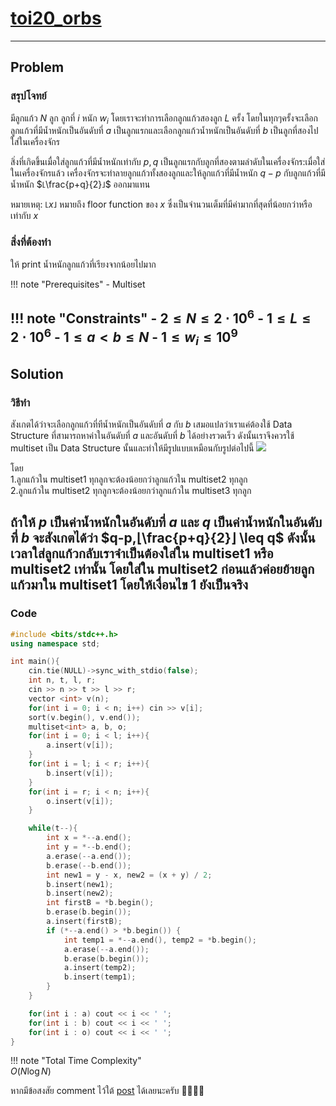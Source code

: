 # [toi20_orbs](https://programming.in.th/tasks/toi20_orbs/)
---
## Problem
### สรุปโจทย์
มีลูกแก้ว $N$ ลูก ลูกที่ $i$ หนัก $w_i$ โดยเราจะทำการเลือกลูกแก้วสองลูก $L$ ครั้ง โดยในทุกๆครั้งจะเลือกลูกแก้วที่มีน้ำหนักเป็นอันดับที่ $a$ เป็นลูกแรกและเลือกลูกแก้วน้ำหนักเป็นอันดับที่ $b$ เป็นลูกที่สองไปใส่ในเครื่องจักร

สิ่งที่เกิดขึ้นเมื่อใส่ลูกแก้วที่มีน้ำหนักเท่ากับ $p,q$ เป็นลูกแรกกับลูกที่สองตามลำดับในเครื่องจักร:เมื่อใส่ในเครื่องจักรแล้ว เครื่องจักรจะทำลายลูกแก้วทั้งสองลูกและให้ลูกแก้วที่มีน้ำหนัก $q-p$ กับลูกแก้วที่มีน้ำหนัก $⌊\frac{p+q}{2}⌋$ ออกมาแทน

หมายเหตุ: $⌊x⌋$ หมายถึง floor function ของ $x$ ซึ่งเป็นจำนวนเต็มที่มีค่ามากที่สุดที่น้อยกว่าหรือเท่ากับ $x$

### สิ่งที่ต้องทำ
ให้ print น้ำหนักลูกแก้วที่เรียงจากน้อยไปมาก

!!! note "Prerequisites"
    - Multiset

!!! note "Constraints"
    - $2 \leq N \leq 2\cdot 10^6$
    - $1 \leq L \leq 2\cdot 10^6$
    - $1\leq a < b \leq N$
    - $1 \leq w_i \leq 10^9$
---
## Solution
### วิธีทำ

สังเกตได้ว่าจะเลือกลูกแก้วที่ทีน้ำหนักเป็นอันดับที่ $a$ กับ $b$ เสมอแปลว่าเราแค่ต้องใช้ Data Structure ที่สามารถหาค่าในอันดับที่ $a$ และอันดับที่ $b$ ได้อย่างรวดเร็ว ดังนั้นเราจึงควรใช้ multiset เป็น Data Structure นั้นและทำให้มีรูปแบบเหมือนกับรูปต่อไปนี้
![](https://i.ibb.co/HDXZDQHR/image.png)

โดย<br>
1.ลูกแก้วใน multiset1 ทุกลูกจะต้องน้อยกว่าลูกแก้วใน multiset2 ทุกลูก<br>
2.ลูกแก้วใน multiset2 ทุกลูกจะต้องน้อยกว่าลูกแก้วใน multiset3 ทุกลูก

ถ้าให้ $p$ เป็นค่าน้ำหนักในอันดับที่ $a$ และ $q$ เป็นค่าน้ำหนักในอันดับที่ $b$ 
จะสังเกตได้ว่า $q-p,⌊\frac{p+q}{2}⌋ \leq q$ ดังนั้นเวลาใส่ลูกแก้วกลับเราจำเป็นต้องใส่ใน multiset1 หรือ multiset2 เท่านั้น โดยใส่ใน multiset2 ก่อนแล้วค่อยย้ายลูกแก้วมาใน multiset1 โดยให้เงื่อนไข 1 ยังเป็นจริง
---
### Code

```cpp title="toi20_orbs.cpp"
#include <bits/stdc++.h>
using namespace std;

int main(){
    cin.tie(NULL)->sync_with_stdio(false);
    int n, t, l, r;
    cin >> n >> t >> l >> r;
    vector <int> v(n);
    for(int i = 0; i < n; i++) cin >> v[i];
    sort(v.begin(), v.end());
    multiset<int> a, b, o;
    for(int i = 0; i < l; i++){
        a.insert(v[i]);
    }
    for(int i = l; i < r; i++){
        b.insert(v[i]);
    }
    for(int i = r; i < n; i++){
        o.insert(v[i]);
    }

    while(t--){
        int x = *--a.end();
        int y = *--b.end();
        a.erase(--a.end());
        b.erase(--b.end());
        int new1 = y - x, new2 = (x + y) / 2;
        b.insert(new1);
        b.insert(new2);
        int firstB = *b.begin();
        b.erase(b.begin());
        a.insert(firstB);
        if (*--a.end() > *b.begin()) {
            int temp1 = *--a.end(), temp2 = *b.begin();
            a.erase(--a.end());
            b.erase(b.begin());
            a.insert(temp2);
            b.insert(temp1);
        }
    }

    for(int i : a) cout << i << ' ';
    for(int i : b) cout << i << ' ';
    for(int i : o) cout << i << ' ';
}
```
!!! note "Total Time Complexity"  
    $O(N\log N)$

หากมีข้อสงสัย comment ไว้ใต้ [post](https://web.facebook.com/share/p/1BF9b2z7V9/) ได้เลยนะครับ 🙇‍♂️🙇‍♂️  
